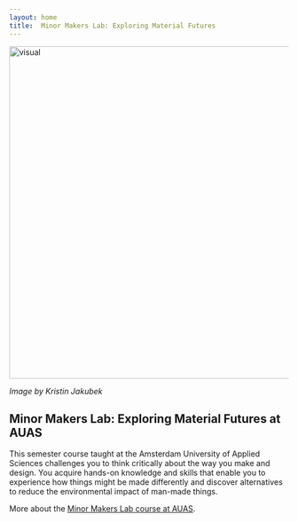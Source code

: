 ```yaml
---
layout: home
title:  Minor Makers Lab: Exploring Material Futures
---
```


<img src= "./assets/critialmaking3dweek_pixelated.jpg" alt="visual" width="600"/>

*Image by Kristin Jakubek*

## Minor Makers Lab: Exploring Material Futures at AUAS

This semester course taught at the Amsterdam University of Applied Sciences challenges you to think critically about the way you make and design. You acquire hands-on knowledge and skills that enable you to experience how things might be made differently and discover alternatives to reduce the environmental impact of man-made things. 

More about the [Minor Makers Lab course at AUAS](./about.md).

